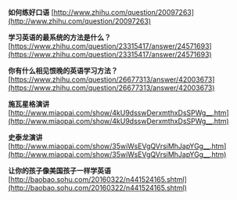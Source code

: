 **如何练好口语**	[http://www.zhihu.com/question/20097263](http://www.zhihu.com/question/20097263)

**学习英语的最系统的方法是什么？**	[https://www.zhihu.com/question/23315417/answer/24571693](https://www.zhihu.com/question/23315417/answer/24571693)

**你有什么相见恨晚的英语学习方法？** 	[https://www.zhihu.com/question/26677313/answer/42003673](https://www.zhihu.com/question/26677313/answer/42003673)

**施瓦星格演讲**	[http://www.miaopai.com/show/4kU9dsswDerxmthxDsSPWg__.htm](http://www.miaopai.com/show/4kU9dsswDerxmthxDsSPWg__.htm)

**史泰龙演讲**	[http://www.miaopai.com/show/35wiWsEVgQVrsiMhJapYGg__.htm](http://www.miaopai.com/show/35wiWsEVgQVrsiMhJapYGg__.htm)

**让你的孩子像美国孩子一样学英语**		[http://baobao.sohu.com/20160322/n441524165.shtml](http://baobao.sohu.com/20160322/n441524165.shtml)